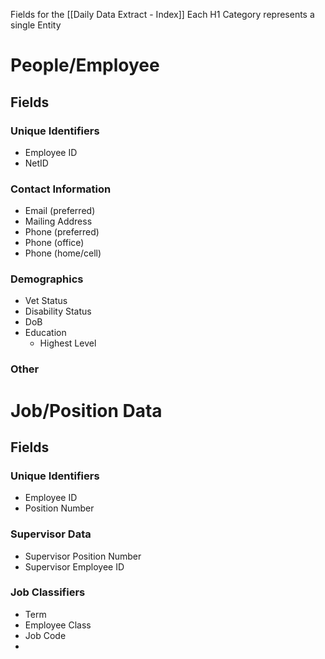 Fields for the [[Daily Data Extract - Index]]
Each H1 Category represents a single Entity
# People/Employee
## Fields
### Unique Identifiers
- Employee ID
- NetID
### Contact Information
- Email (preferred)
- Mailing Address
- Phone (preferred)
- Phone (office)
- Phone (home/cell)
### Demographics
- Vet Status
- Disability Status
- DoB
- Education
	- Highest Level
### Other
# Job/Position Data
## Fields 
### Unique Identifiers
- Employee ID
- Position Number
### Supervisor Data
- Supervisor Position Number
- Supervisor Employee ID
### Job Classifiers
- Term
- Employee Class
- Job Code
- 